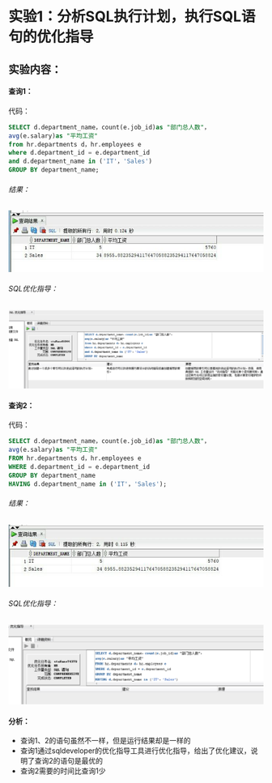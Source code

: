 # 实验1：分析SQL执行计划，执行SQL语句的优化指导
## 实验内容：
#### 查询1：
代码：
```sql
SELECT d.department_name，count(e.job_id)as "部门总人数"，
avg(e.salary)as "平均工资"
from hr.departments d，hr.employees e
where d.department_id = e.department_id
and d.department_name in ('IT'，'Sales')
GROUP BY department_name;
```
###### 结果：
![image1](https://github.com/03DuLi/oracle/blob/master/test1/a.jpg)
###### SQL优化指导：
![image2](https://github.com/03DuLi/oracle/blob/master/test1/c.png)
#### 查询2：
代码：
```sql
SELECT d.department_name，count(e.job_id)as "部门总人数"，
avg(e.salary)as "平均工资"
FROM hr.departments d，hr.employees e
WHERE d.department_id = e.department_id
GROUP BY department_name
HAVING d.department_name in ('IT'，'Sales');
```
###### 结果：
![image3](https://github.com/03DuLi/oracle/blob/master/test1/b.jpg)
###### SQL优化指导：
![image4](https://github.com/03DuLi/oracle/blob/master/test1/d.png)
#### 分析：
* 查询1、2的语句虽然不一样，但是运行结果却是一样的
* 查询1通过sqldeveloper的优化指导工具进行优化指导，给出了优化建议，说明了查询2的语句是最优的
* 查询2需要的时间比查询1少
